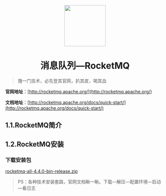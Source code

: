 <p align="center">
<img width="130" align="center" src="http://image.luokangyuan.com/Java.svg"/>
</p>
<h1 align="center">消息队列—RocketMQ</h1>



> 撸一门技术，必先登其官网，扒其皮，喝其血

**官网地址**：[http://rocketmq.apache.org/](http://rocketmq.apache.org/)

**文档地址**：[http://rocketmq.apache.org/docs/quick-start/](http://rocketmq.apache.org/docs/quick-start/)

## 1.1.RocketMQ简介



## 1.2.RocketMQ安装

### 下载安装包

[rocketmq-all-4.4.0-bin-release.zip](https://www.apache.org/dyn/closer.cgi?path=rocketmq/4.4.0/rocketmq-all-4.4.0-bin-release.zip)



> PS：各种技术安装套路，官网文档瞅一瞅。下载—解压—配置环境—启动—看日志